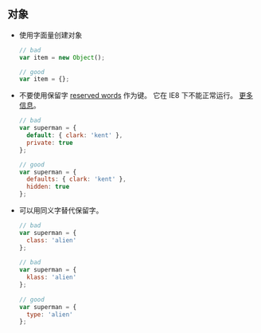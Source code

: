 ## 对象

  - 使用字面量创建对象

    ```javascript
    // bad
    var item = new Object();

    // good
    var item = {};
    ```


  - 不要使用保留字 [reserved words](http://es5.github.io/#x7.6.1) 作为键。 它在 IE8 下不能正常运行。 [更多信息](https://github.com/airbnb/javascript/issues/61)。

    ```javascript
    // bad
    var superman = {
      default: { clark: 'kent' },
      private: true
    };

    // good
    var superman = {
      defaults: { clark: 'kent' },
      hidden: true
    };
    ```
  
  
  - 可以用同义字替代保留字。
  
    ```javascript
    // bad
    var superman = {
      class: 'alien'
    };
  
    // bad
    var superman = {
      klass: 'alien'
    };
  
    // good
    var superman = {
      type: 'alien'
    };
    ```
